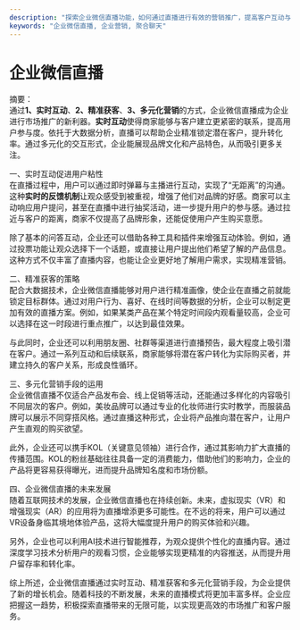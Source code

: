 ```yaml
---
description: "探索企业微信直播功能，如何通过直播进行有效的营销推广，提高客户互动与转化率。"
keywords: "企业微信直播, 企业营销, 聚合聊天"
---
```

# 企业微信直播

摘要：  
通过**1、实时互动**、**2、精准获客**、**3、多元化营销**的方式，企业微信直播成为企业进行市场推广的新利器。**实时互动**使得商家能够与客户建立更紧密的联系，提高用户参与度。依托于大数据分析，直播可以帮助企业精准锁定潜在客户，提升转化率。通过多元化的交互形式，企业能展现品牌文化和产品特色，从而吸引更多关注。

一、实时互动促进用户粘性  
在直播过程中，用户可以通过即时弹幕与主播进行互动，实现了“无距离”的沟通。这种**实时的反馈机制**让观众感受到被重视，增强了他们对品牌的好感。商家可以主动响应用户提问，甚至在直播中进行抽奖活动，进一步提升用户的参与感。通过拉近与客户的距离，商家不仅提高了品牌形象，还能促使用户产生购买意愿。

除了基本的问答互动，企业还可以借助各种工具和插件来增强互动体验。例如，通过投票功能让观众选择下一个话题，或直接让用户提出他们希望了解的产品信息。这种方式不仅丰富了直播内容，也能让企业更好地了解用户需求，实现精准营销。

二、精准获客的策略  
配合大数据技术，企业微信直播能够对用户进行精准画像，使企业在直播之前就能锁定目标群体。通过对用户行为、喜好、在线时间等数据的分析，企业可以制定更加有效的直播方案。例如，如果某类产品在某个特定时间段内观看量较高，企业可以选择在这一时段进行重点推广，以达到最佳效果。

与此同时，企业还可以利用朋友圈、社群等渠道进行直播预告，最大程度上吸引潜在客户。通过一系列互动和后续联系，商家能够将潜在客户转化为实际购买者，并建立持久的客户关系，形成良性循环。

三、多元化营销手段的运用  
企业微信直播不仅适合产品发布会、线上促销等活动，还能通过多样化的内容吸引不同层次的客户。例如，美妆品牌可以通过专业的化妆师进行实时教学，而服装品牌可以展示不同穿搭风格。通过直播这种形式，企业将产品推向潜在客户，让用户产生直观的购买欲望。

此外，企业还可以携手KOL（关键意见领袖）进行合作，通过其影响力扩大直播的传播范围。KOL的粉丝基础往往具备一定的消费能力，借助他们的影响力，企业的产品将更容易获得曝光，进而提升品牌知名度和市场份额。

四、企业微信直播的未来发展  
随着互联网技术的发展，企业微信直播也在持续创新。未来，虚拟现实（VR）和增强现实（AR）的应用将为直播增添更多可能性。在不远的将来，用户可以通过VR设备身临其境地体验产品，这将大幅度提升用户的购买体验和兴趣。

另外，企业也可以利用AI技术进行智能推荐，为观众提供个性化的直播内容。通过深度学习技术分析用户的观看习惯，企业能够实现更精准的内容推送，从而提升用户留存率和转化率。

综上所述，企业微信直播通过实时互动、精准获客和多元化营销手段，为企业提供了新的增长机会。随着科技的不断发展，未来的直播模式将更加丰富多样。企业应把握这一趋势，积极探索直播带来的无限可能，以实现更高效的市场推广和客户服务。
